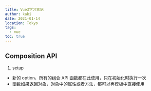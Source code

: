 ```yaml
---
title: Vue3学习笔记
author: kaki
date: 2021-01-14
location: Tokyo
tags:
  - vue
toc: true
---
```


## Composition API

1. setup

- 新的 option，所有的组合 API 函数都在此使用，只在初始化时执行一次
- 函数如果返回对象，对象中的属性或者方法，都可以再模板中直接使用
